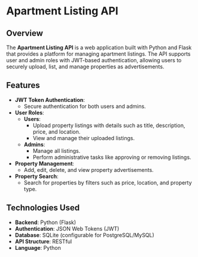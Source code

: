 # Apartment Listing API

## Overview
The **Apartment Listing API** is a web application built with Python and Flask that provides a platform for managing apartment listings. The API supports user and admin roles with JWT-based authentication, allowing users to securely upload, list, and manage properties as advertisements.

## Features
- **JWT Token Authentication**:
  - Secure authentication for both users and admins.
- **User Roles**:
  - **Users**:
    - Upload property listings with details such as title, description, price, and location.
    - View and manage their uploaded listings.
  - **Admins**:
    - Manage all listings.
    - Perform administrative tasks like approving or removing listings.
- **Property Management**:
  - Add, edit, delete, and view property advertisements.
- **Property Search**:
  - Search for properties by filters such as price, location, and property type.

## Technologies Used
- **Backend**: Python (Flask)
- **Authentication**: JSON Web Tokens (JWT)
- **Database**: SQLite (configurable for PostgreSQL/MySQL)
- **API Structure**: RESTful
- **Language**: Python
